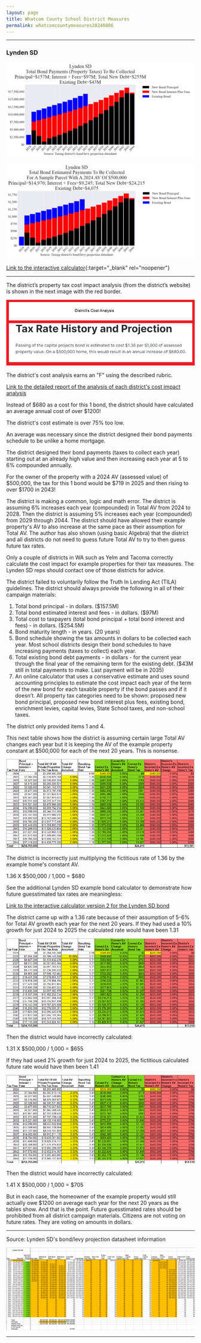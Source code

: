 ```yaml
---
layout: page
title: Whatcom County School District Measures
permalink: whatcomcountymeasures20240806
---
```


___

### Lynden SD

![Lynden SD bond totals chart](pagesManual/LeviesReport/20240806/Lynden.png "Lynden SD bond totals chart")

![Lynden SD bond example parcel chart](pagesManual/LeviesReport/20240806/LyndenParcel.png "Lynden SD bond example parcel chart")

[Link to the interactive calculator](calculator_lynden_20240806_enhanced){:target="_blank" rel="noopener"}

___

The district’s property tax cost impact analysis (from the district’s website) is shown in the next image with the red border.

![Lynden SD's Cost Analysis](pagesManual/LeviesReport/20240806/LyndenSDWhatcomCountyDistrictCostAnalysis2.png "Lynden SD's Cost Analysis")

The district's cost analysis earns an "F" using the described rubric.

[Link to the detailed report of the analysis of each district's cost impact analysis](report_analysis_of_districts_cost_analyses_20240806)

Instead of $680 as a cost for this 1 bond, the district should have calculated an average annual cost of over $1200!

The district's cost estimate is over 75% too low.

An average was necessary since the district designed their bond payments schedule to be unlike a home mortgage. 

The district designed their bond payments (taxes to collect each year) starting out at an already high value and then increasing each year at 5 to 6% compounded annually.

For the owner of the property with a 2024 AV (assessed value) of $500,000, the tax for this 1 bond would be $719 in 2025 and then rising to over $1700 in 2043!

The district is making a common, logic and math error. The district is assuming 6% increases each year (compounded) in Total AV from 2024 to 2028. Then the district is assuming 5% increases each year (compounded) 
from 2029 through 2044. The district should have allowed their example property's AV to also increase at the same pace as their assumption for Total AV. 
The author has also shown (using basic Algebra) that the district and all districts do not need to guess future Total AV to try to then guess future tax rates.

Only a couple of districts in WA such as Yelm and Tacoma correctly calculate the cost impact for example properties for their tax measures. The Lynden SD reps should contact one of those districts for advice.

The district failed to voluntarily follow the Truth In Lending Act (TILA) guidelines. The district should always provide the following in all of their campaign materials:

1. Total bond principal - in dollars. ($157.5M)
2. Total bond estimated interest and fees - in dollars. ($97M)
3. Total cost to taxpayers (total bond principal + total bond interest and fees) - in dollars. ($254.5M)
4. Bond maturity length - in years. (20 years)
5. Bond schedule showing the tax amounts in dollars to be collected each year. Most school districts design their bond schedules to have increasing payments (taxes to collect) each year.
6. Total existing bond debt payments - in dollars - for the current year through the final year of the remaining term for the existing debt. 
($43M still in total payments to make. Last payment will be in 2035)
7. An online calculator that uses a conservative estimate and uses sound accounting principles to estimate the cost impact each year of the term of the new bond for each taxable property if the 
bond passes and if it doesn’t. All property tax categories need to be shown: proposed new bond principal, proposed new bond interest plus fees, existing bond, enrichment levies, capital levies, 
State School taxes, and non-school taxes.

The district only provided items 1 and 4.

This next table shows how the district is assuming certain large Total AV changes each year but it is keeping the AV of the example property constant at $500,000 for each of the next 20 years. This 
is nonsense. 

![Lynden SD's bond table for an example property](pagesManual/LeviesReport/20240806/LyndenSDBondExProperty.png "Lynden SD's bond table for an example property")

The district is incorrectly just multiplying the fictitious rate of 1.36 by the example home's constant AV. 

1.36 X $500,000 / 1,000 = $680

See the additional Lynden SD example bond calculator to demonstrate how future guesstimated tax rates are meaningless:

[Link to the interactive calculator version 2 for the Lynden SD bond](table_lynden_bond_20240806)

The district came up with a 1.36 rate because of their assumption of 5-6% for Total AV growth each year for the next 20 years. If they had used a 10% growth for just 2024 to 2025 the calculated rate would have been 1.31

![Lynden SD's bond table for an example property](pagesManual/LeviesReport/20240806/LyndenSDBondExProperty3.png "Lynden SD's bond table for an example property")

Then the district would have incorrectly calculated:

1.31 X $500,000 / 1,000 = $655


If they had used 2% growth for just 2024 to 2025, the fictitious calculated future rate would have then been 1.41

![Lynden SD's bond table for an example property](pagesManual/LeviesReport/20240806/LyndenSDBondExProperty2.png "Lynden SD's bond table for an example property")

Then the district would have incorrectly calculated:

1.41 X $500,000 / 1,000 = $705

But in each case, the homeowner of the example property would still actually owe $1200 on average each year for the next 20 years as the tables show. And that is the point. Future guesstimated rates should be prohibited from 
all district campaign materials. Citizens are not voting on future rates. They are voting on amounts in dollars.

___

Source: Lynden SD's bond/levy projection datasheet information

![Lynden SD's bond/levy projection datasheet information](pagesManual/LeviesReport/20240806/LyndenSDBondProjectionDatasheetGen.png "Lynden SD's bond/levy projection datasheet information")


___

